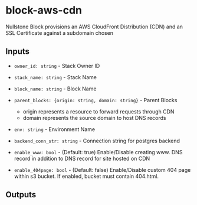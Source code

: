 # block-aws-cdn

Nullstone Block provisions an AWS CloudFront Distribution (CDN) and an SSL Certificate against a subdomain chosen 

## Inputs

- `owner_id: string` - Stack Owner ID
- `stack_name: string` - Stack Name
- `block_name: string` - Block Name
- `parent_blocks: {origin: string, domain: string}` - Parent Blocks
  - origin represents a resource to forward requests through CDN
  - domain represents the source domain to host DNS records
- `env: string` - Environment Name
- `backend_conn_str: string` - Connection string for postgres backend

- `enable_www: bool` - (Default: true) Enable/Disable creating www.<domain> DNS record 
in addition to <subdomain> DNS record for site hosted on CDN
- `enable_404page: bool` - (Default: false) Enable/Disable custom 404 page within s3 bucket. If enabled, bucket must contain 404.html.

## Outputs

